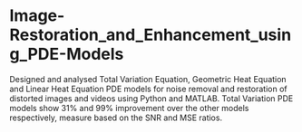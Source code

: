 # Image-Restoration_and_Enhancement_using_PDE-Models

Designed and analysed Total Variation Equation, Geometric Heat Equation and Linear Heat Equation PDE models for noise removal and restoration of distorted images and videos using Python and MATLAB. Total Variation PDE models show 31% and 99% improvement over the other models respectively, measure based on the SNR and MSE ratios.
